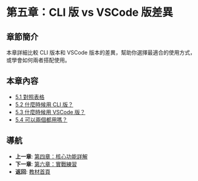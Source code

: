 # 第五章：CLI 版 vs VSCode 版差異

## 章節簡介

本章詳細比較 CLI 版本和 VSCode 版本的差異，幫助你選擇最適合的使用方式，或學會如何兩者搭配使用。

## 本章內容

- [5.1 對照表格](./5.1-comparison-table.md)
- [5.2 什麼時候用 CLI 版？](./5.2-when-to-use-cli.md)
- [5.3 什麼時候用 VSCode 版？](./5.3-when-to-use-vscode.md)
- [5.4 可以兩個都用嗎？](./5.4-using-both.md)

## 導航

- **上一章**: [第四章：核心功能詳解](../chapter4/README.md)
- **下一章**: [第六章：實戰練習](../chapter6/README.md)
- **返回**: [教材首頁](../../README.md)
